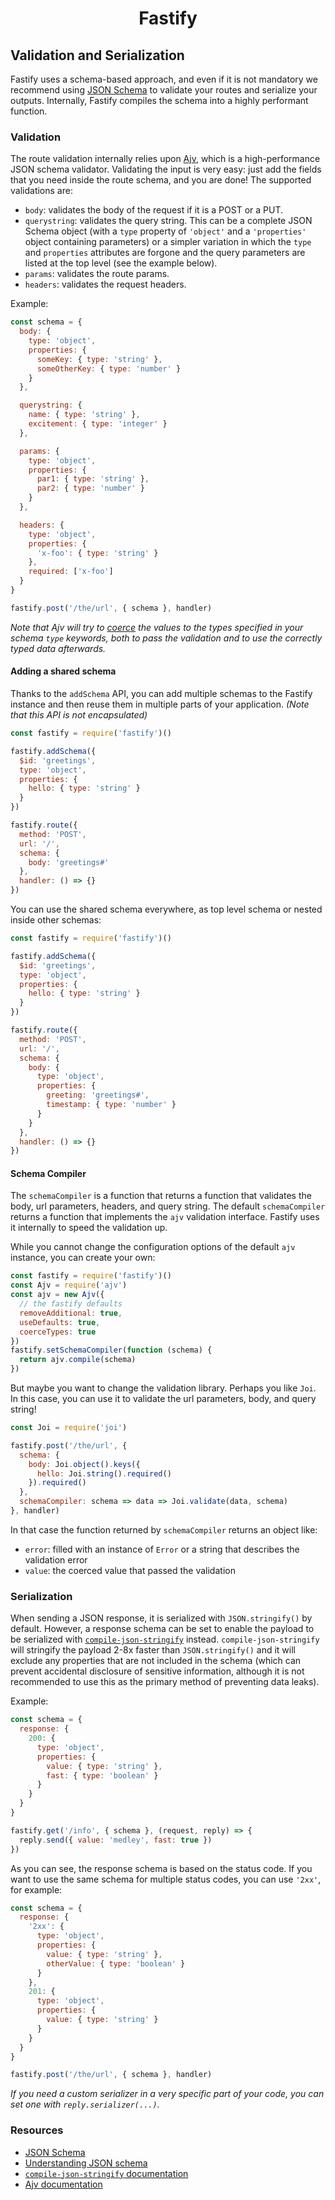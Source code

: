 <h1 align="center">Fastify</h1>

## Validation and Serialization
Fastify uses a schema-based approach, and even if it is not mandatory we recommend using [JSON Schema](http://json-schema.org/) to validate your routes and serialize your outputs. Internally, Fastify compiles the schema into a highly performant function.

<a name="validation"></a>
### Validation
The route validation internally relies upon [Ajv](https://www.npmjs.com/package/ajv), which is a high-performance JSON schema validator. Validating the input is very easy: just add the fields that you need inside the route schema, and you are done! The supported validations are:
- `body`: validates the body of the request if it is a POST or a PUT.
- `querystring`: validates the query string. This can be a complete JSON Schema object (with a `type` property of `'object'` and a `'properties'` object containing parameters) or a simpler variation in which the `type` and `properties` attributes are forgone and the query parameters are listed at the top level (see the example below).
- `params`: validates the route params.
- `headers`: validates the request headers.

Example:
```js
const schema = {
  body: {
    type: 'object',
    properties: {
      someKey: { type: 'string' },
      someOtherKey: { type: 'number' }
    }
  },

  querystring: {
    name: { type: 'string' },
    excitement: { type: 'integer' }
  },

  params: {
    type: 'object',
    properties: {
      par1: { type: 'string' },
      par2: { type: 'number' }
    }
  },

  headers: {
    type: 'object',
    properties: {
      'x-foo': { type: 'string' }
    },
    required: ['x-foo']
  }
}

fastify.post('/the/url', { schema }, handler)
```
*Note that Ajv will try to [coerce](https://github.com/epoberezkin/ajv#coercing-data-types) the values to the types specified in your schema `type` keywords, both to pass the validation and to use the correctly typed data afterwards.*

<a name="shared-schema"></a>
#### Adding a shared schema
Thanks to the `addSchema` API, you can add multiple schemas to the Fastify instance and then reuse them in multiple parts of your application. *(Note that this API is not encapsulated)*
```js
const fastify = require('fastify')()

fastify.addSchema({
  $id: 'greetings',
  type: 'object',
  properties: {
    hello: { type: 'string' }
  }
})

fastify.route({
  method: 'POST',
  url: '/',
  schema: {
    body: 'greetings#'
  },
  handler: () => {}
})
```
You can use the shared schema everywhere, as top level schema or nested inside other schemas:
```js
const fastify = require('fastify')()

fastify.addSchema({
  $id: 'greetings',
  type: 'object',
  properties: {
    hello: { type: 'string' }
  }
})

fastify.route({
  method: 'POST',
  url: '/',
  schema: {
    body: {
      type: 'object',
      properties: {
        greeting: 'greetings#',
        timestamp: { type: 'number' }
      }
    }
  },
  handler: () => {}
})
```

<a name="schema-compiler"></a>
#### Schema Compiler

The `schemaCompiler` is a function that returns a function that validates the body, url parameters, headers, and query string. The default `schemaCompiler` returns a function that implements the `ajv` validation interface. Fastify uses it internally to speed the validation up.

While you cannot change the configuration options of the default `ajv` instance, you can create your own:

```js
const fastify = require('fastify')()
const Ajv = require('ajv')
const ajv = new Ajv({
  // the fastify defaults
  removeAdditional: true,
  useDefaults: true,
  coerceTypes: true
})
fastify.setSchemaCompiler(function (schema) {
  return ajv.compile(schema)
})
```

But maybe you want to change the validation library. Perhaps you like `Joi`. In this case, you can use it to validate the url parameters, body, and query string!

```js
const Joi = require('joi')

fastify.post('/the/url', {
  schema: {
    body: Joi.object().keys({
      hello: Joi.string().required()
    }).required()
  },
  schemaCompiler: schema => data => Joi.validate(data, schema)
}, handler)
```

In that case the function returned by `schemaCompiler` returns an object like:
* `error`: filled with an instance of `Error` or a string that describes the validation error
* `value`: the coerced value that passed the validation

### Serialization

When sending a JSON response, it is serialized with `JSON.stringify()` by default. However, a response schema can be set to enable the payload to be serialized with [`compile-json-stringify`](https://www.npmjs.com/package/compile-json-stringify) instead. `compile-json-stringify` will stringify the payload 2-8x faster than `JSON.stringify()` and it will exclude any properties that are not included in the schema (which can prevent accidental disclosure of sensitive information, although it is not recommended to use this as the primary method of preventing data leaks).

Example:

```js
const schema = {
  response: {
    200: {
      type: 'object',
      properties: {
        value: { type: 'string' },
        fast: { type: 'boolean' }
      }
    }
  }
}

fastify.get('/info', { schema }, (request, reply) => {
  reply.send({ value: 'medley', fast: true })
})
```

As you can see, the response schema is based on the status code. If you want to use the same schema for multiple status codes, you can use `'2xx'`, for example:
```js
const schema = {
  response: {
    '2xx': {
      type: 'object',
      properties: {
        value: { type: 'string' },
        otherValue: { type: 'boolean' }
      }
    },
    201: {
      type: 'object',
      properties: {
        value: { type: 'string' }
      }
    }
  }
}

fastify.post('/the/url', { schema }, handler)
```

*If you need a custom serializer in a very specific part of your code, you can set one with `reply.serializer(...)`.*

<a name="resources"></a>
### Resources
- [JSON Schema](http://json-schema.org/)
- [Understanding JSON schema](https://spacetelescope.github.io/understanding-json-schema/)
- [`compile-json-stringify` documentation](https://github.com/nwoltman/compile-json-stringify)
- [Ajv documentation](https://github.com/epoberezkin/ajv/blob/master/README.md)

